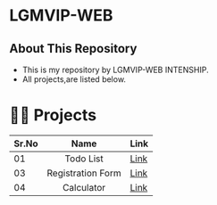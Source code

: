 # LGMVIP-WEB

## About This Repository
- This is my repository by LGMVIP-WEB INTENSHIP.
- All projects,are listed below.
 
# 👨‍💻 Projects

|Sr.No|Name|Link|
| :---        | :---:         |:---|
| 01       | Todo List |<a href="https://github.com/PushpakKhadke/LGMVIP-WEB/tree/main/Task%20Number%201/Todo-List">Link</a>   |
| 03       | Registration Form |<a href="https://github.com/PushpakKhadke/LGMVIP-WEB/tree/main/Task%20Number%203">Link</a>   |
| 04       | Calculator |<a href="https://github.com/PushpakKhadke/LGMVIP-WEB/tree/main/Task%20Number%204/Calculator">Link</a>   |

